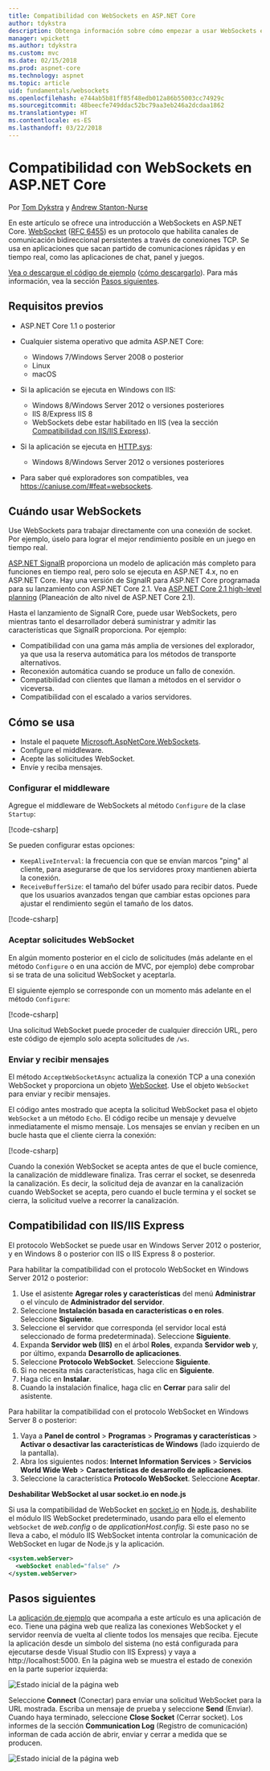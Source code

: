 ```yaml
---
title: Compatibilidad con WebSockets en ASP.NET Core
author: tdykstra
description: Obtenga información sobre cómo empezar a usar WebSockets en ASP.NET Core.
manager: wpickett
ms.author: tdykstra
ms.custom: mvc
ms.date: 02/15/2018
ms.prod: aspnet-core
ms.technology: aspnet
ms.topic: article
uid: fundamentals/websockets
ms.openlocfilehash: e744ab5b81ff85f48edb012a86b55003cc74929c
ms.sourcegitcommit: 48beecfe749ddac52bc79aa3eb246a2dcdaa1862
ms.translationtype: HT
ms.contentlocale: es-ES
ms.lasthandoff: 03/22/2018
---
```

# <a name="websockets-support-in-aspnet-core"></a>Compatibilidad con WebSockets en ASP.NET Core

Por [Tom Dykstra](https://github.com/tdykstra) y [Andrew Stanton-Nurse](https://github.com/anurse)

En este artículo se ofrece una introducción a WebSockets en ASP.NET Core. [WebSocket](https://wikipedia.org/wiki/WebSocket) ([RFC 6455](https://tools.ietf.org/html/rfc6455)) es un protocolo que habilita canales de comunicación bidireccional persistentes a través de conexiones TCP. Se usa en aplicaciones que sacan partido de comunicaciones rápidas y en tiempo real, como las aplicaciones de chat, panel y juegos.

[Vea o descargue el código de ejemplo](https://github.com/aspnet/Docs/tree/master/aspnetcore/fundamentals/websockets/sample) ([cómo descargarlo](xref:tutorials/index#how-to-download-a-sample)). Para más información, vea la sección [Pasos siguientes](#next-steps).

## <a name="prerequisites"></a>Requisitos previos

* ASP.NET Core 1.1 o posterior
* Cualquier sistema operativo que admita ASP.NET Core:
  
  * Windows 7/Windows Server 2008 o posterior
  * Linux
  * macOS
  
* Si la aplicación se ejecuta en Windows con IIS:

  * Windows 8/Windows Server 2012 o versiones posteriores
  * IIS 8/Express IIS 8
  * WebSockets debe estar habilitado en IIS (vea la sección [Compatibilidad con IIS/IIS Express](#iisiis-express-support)).
  
* Si la aplicación se ejecuta en [HTTP.sys](xref:fundamentals/servers/httpsys):

  * Windows 8/Windows Server 2012 o versiones posteriores

* Para saber qué exploradores son compatibles, vea https://caniuse.com/#feat=websockets.

## <a name="when-to-use-websockets"></a>Cuándo usar WebSockets

Use WebSockets para trabajar directamente con una conexión de socket. Por ejemplo, úselo para lograr el mejor rendimiento posible en un juego en tiempo real.

[ASP.NET SignalR](/aspnet/signalr/overview/getting-started/introduction-to-signalr) proporciona un modelo de aplicación más completo para funciones en tiempo real, pero solo se ejecuta en ASP.NET 4.x, no en ASP.NET Core. Hay una versión de SignalR para ASP.NET Core programada para su lanzamiento con ASP.NET Core 2.1. Vea [ASP.NET Core 2.1 high-level planning](https://github.com/aspnet/Announcements/issues/288) (Planeación de alto nivel de ASP.NET Core 2.1).

Hasta el lanzamiento de SignalR Core, puede usar WebSockets, pero mientras tanto el desarrollador deberá suministrar y admitir las características que SignalR proporciona. Por ejemplo:

* Compatibilidad con una gama más amplia de versiones del explorador, ya que usa la reserva automática para los métodos de transporte alternativos.
* Reconexión automática cuando se produce un fallo de conexión.
* Compatibilidad con clientes que llaman a métodos en el servidor o viceversa.
* Compatibilidad con el escalado a varios servidores.

## <a name="how-to-use-it"></a>Cómo se usa

* Instale el paquete [Microsoft.AspNetCore.WebSockets](https://www.nuget.org/packages/Microsoft.AspNetCore.WebSockets/).
* Configure el middleware.
* Acepte las solicitudes WebSocket.
* Envíe y reciba mensajes.

### <a name="configure-the-middleware"></a>Configurar el middleware

Agregue el middleware de WebSockets al método `Configure` de la clase `Startup`:

[!code-csharp[](websockets/sample/Startup.cs?name=UseWebSockets)]

Se pueden configurar estas opciones:

* `KeepAliveInterval`: la frecuencia con que se envían marcos "ping" al cliente, para asegurarse de que los servidores proxy mantienen abierta la conexión.
* `ReceiveBufferSize`: el tamaño del búfer usado para recibir datos. Puede que los usuarios avanzados tengan que cambiar estas opciones para ajustar el rendimiento según el tamaño de los datos.

[!code-csharp[](websockets/sample/Startup.cs?name=UseWebSocketsOptions)]

### <a name="accept-websocket-requests"></a>Aceptar solicitudes WebSocket

En algún momento posterior en el ciclo de solicitudes (más adelante en el método `Configure` o en una acción de MVC, por ejemplo) debe comprobar si se trata de una solicitud WebSocket y aceptarla.

El siguiente ejemplo se corresponde con un momento más adelante en el método `Configure`:

[!code-csharp[](websockets/sample/Startup.cs?name=AcceptWebSocket&highlight=7)]

Una solicitud WebSocket puede proceder de cualquier dirección URL, pero este código de ejemplo solo acepta solicitudes de `/ws`.

### <a name="send-and-receive-messages"></a>Enviar y recibir mensajes

El método `AcceptWebSocketAsync` actualiza la conexión TCP a una conexión WebSocket y proporciona un objeto [WebSocket](/dotnet/core/api/system.net.websockets.websocket). Use el objeto `WebSocket` para enviar y recibir mensajes.

El código antes mostrado que acepta la solicitud WebSocket pasa el objeto `WebSocket` a un método `Echo`. El código recibe un mensaje y devuelve inmediatamente el mismo mensaje. Los mensajes se envían y reciben en un bucle hasta que el cliente cierra la conexión:

[!code-csharp[](websockets/sample/Startup.cs?name=Echo)]

Cuando la conexión WebSocket se acepta antes de que el bucle comience, la canalización de middleware finaliza. Tras cerrar el socket, se desenreda la canalización. Es decir, la solicitud deja de avanzar en la canalización cuando WebSocket se acepta, pero cuando el bucle termina y el socket se cierra, la solicitud vuelve a recorrer la canalización.

## <a name="iisiis-express-support"></a>Compatibilidad con IIS/IIS Express

El protocolo WebSocket se puede usar en Windows Server 2012 o posterior, y en Windows 8 o posterior con IIS o IIS Express 8 o posterior.

Para habilitar la compatibilidad con el protocolo WebSocket en Windows Server 2012 o posterior:

1. Use el asistente **Agregar roles y características** del menú **Administrar** o el vínculo de **Administrador del servidor**.
1. Seleccione **Instalación basada en características o en roles**. Seleccione **Siguiente**.
1. Seleccione el servidor que corresponda (el servidor local está seleccionado de forma predeterminada). Seleccione **Siguiente**.
1. Expanda **Servidor web (IIS)** en el árbol **Roles**, expanda **Servidor web** y, por último, expanda **Desarrollo de aplicaciones**.
1. Seleccione **Protocolo WebSocket**. Seleccione **Siguiente**.
1. Si no necesita más características, haga clic en **Siguiente**.
1. Haga clic en **Instalar**.
1. Cuando la instalación finalice, haga clic en **Cerrar** para salir del asistente.

Para habilitar la compatibilidad con el protocolo WebSocket en Windows Server 8 o posterior:

1. Vaya a **Panel de control** > **Programas** > **Programas y características** > **Activar o desactivar las características de Windows** (lado izquierdo de la pantalla).
1. Abra los siguientes nodos: **Internet Information Services** > **Servicios World Wide Web** > **Características de desarrollo de aplicaciones**.
1. Seleccione la característica **Protocolo WebSocket**. Seleccione **Aceptar**.

**Deshabilitar WebSocket al usar socket.io en node.js**

Si usa la compatibilidad de WebSocket en [socket.io](https://socket.io/) en [Node.js](https://nodejs.org/), deshabilite el módulo IIS WebSocket predeterminado, usando para ello el elemento `webSocket` de *web.config* o de *applicationHost.config*. Si este paso no se lleva a cabo, el módulo IIS WebSocket intenta controlar la comunicación de WebSocket en lugar de Node.js y la aplicación.

```xml
<system.webServer>
  <webSocket enabled="false" />
</system.webServer>
```

## <a name="next-steps"></a>Pasos siguientes

La [aplicación de ejemplo](https://github.com/aspnet/Docs/tree/master/aspnetcore/fundamentals/websockets/sample) que acompaña a este artículo es una aplicación de eco. Tiene una página web que realiza las conexiones WebSocket y el servidor reenvía de vuelta al cliente todos los mensajes que reciba. Ejecute la aplicación desde un símbolo del sistema (no está configurada para ejecutarse desde Visual Studio con IIS Express) y vaya a http://localhost:5000. En la página web se muestra el estado de conexión en la parte superior izquierda:

![Estado inicial de la página web](websockets/_static/start.png)

Seleccione **Connect** (Conectar) para enviar una solicitud WebSocket para la URL mostrada. Escriba un mensaje de prueba y seleccione **Send** (Enviar). Cuando haya terminado, seleccione **Close Socket** (Cerrar socket). Los informes de la sección **Communication Log** (Registro de comunicación) informan de cada acción de abrir, enviar y cerrar a medida que se producen.

![Estado inicial de la página web](websockets/_static/end.png)
